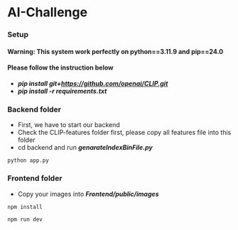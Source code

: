 # AI-Challenge

### Setup
#### Warning: This system work perfectly on python==3.11.9 and pip==24.0
#### Please follow the instruction below

- **_pip install git+https://github.com/openai/CLIP.git_**
- **_pip install -r requirements.txt_**

### Backend folder
- First, we have to start our backend
- Check the CLIP-features folder first, please copy all features file into this folder 
- cd backend and run **_genarateIndexBinFile.py_**
    

<!-- ![image](https://github.com/user-attachments/assets/31721ad1-5a83-4c5c-aae2-7ba6d23f21df) -->

```
python app.py
```

### Frontend folder
- Copy your images into **_Frontend/public/images_** 

```
npm install
```
```
npm run dev
```
